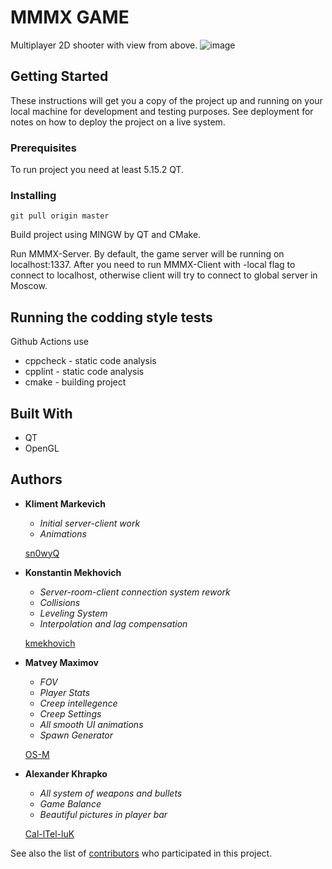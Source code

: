 # MMMX GAME

Multiplayer 2D shooter with view from above.
![image](https://user-images.githubusercontent.com/45922618/119276771-99327f00-bc24-11eb-864a-9105292ec3d2.png)

## Getting Started

These instructions will get you a copy of the project up and running on your local machine for development and testing purposes. See deployment for notes on how to deploy the project on a live system.

### Prerequisites

To run project you need at least 5.15.2 QT.

### Installing

```
git pull origin master
```

Build project using MINGW by QT and CMake.

Run MMMX-Server. By default, the game server will be running on localhost:1337.
After you need to run MMMX-Client with -local flag to connect to localhost, otherwise client will try to connect to global server in Moscow.

## Running the codding style tests

Github Actions use 
- cppcheck - static code analysis
- cpplint - static code analysis
- cmake - building project

## Built With

* QT
* OpenGL

## Authors

* **Kliment Markevich**
    - *Initial server-client work*
    - *Animations*

    [sn0wyQ](https://github.com/sn0wyQ)
* **Konstantin Mekhovich** 
    - *Server-room-client connection system rework*
    - *Collisions*
    - *Leveling System*
    - *Interpolation and lag compensation*
    
    [kmekhovich](https://github.com/kmekhovich)
* **Matvey Maximov** 
    - *FOV*
    - *Player Stats*
    - *Creep intellegence*
    - *Creep Settings*
    - *All smooth UI animations*
    - *Spawn Generator*

    [OS-M](https://github.com/OS-M)
* **Alexander Khrapko** 
    - *All system of weapons and bullets*
    - *Game Balance*
    - *Beautiful pictures in player bar*

    [Cal-lTel-luK](https://github.com/Cal-lTel-luK)

See also the list of [contributors](https://github.com/sn0wyQ/MMMX/contributors) who participated in this project.
